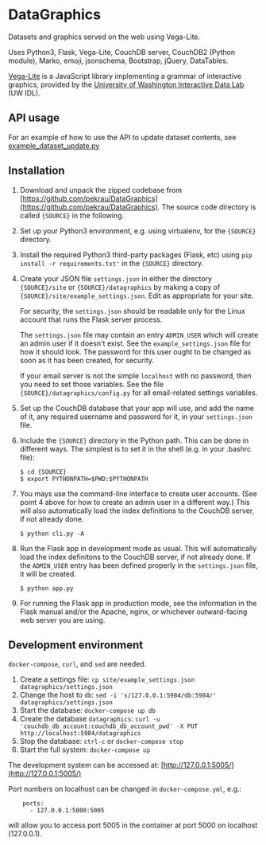 # DataGraphics

Datasets and graphics served on the web using Vega-Lite.

Uses Python3, Flask, Vega-Lite, CouchDB server, CouchDB2 (Python module),
Marko, emoji, jsonschema, Bootstrap, jQuery, DataTables.

[Vega-Lite](https://vega.github.io/vega-lite/)
is a JavaScript library implementing a grammar of interactive graphics,
provided by the
[University of Washington Interactive Data Lab](https://idl.cs.washington.edu/)
(UW IDL).

## API usage

For an example of how to use the API to update dataset contents, see
[example_dataset_update.py](https://github.com/pekrau/DataGraphics/blob/master/datagraphics/api/example_dataset_update.py)

## Installation

1. Download and unpack the zipped codebase from
   [https://github.com/pekrau/DataGraphics](https://github.com/pekrau/DataGraphics).
   The source code directory is called `{SOURCE}` in the following.

2. Set up your Python3 environment, e.g. using virtualenv, for the
   `{SOURCE}` directory.

3. Install the required Python3 third-party packages (Flask, etc) using
   `pip install -r requirements.txt'` in the `{SOURCE}` directory.
   
4. Create your JSON file `settings.json` in either the directory
   `{SOURCE}/site` or `{SOURCE}/datagraphics` by making a copy of 
   `{SOURCE}/site/example_settings.json`. Edit as appropriate for your site.

   For security, the `settings.json` should be readable only for the Linux
   account that runs the Flask server process.

   The `settings.json` file may contain an entry `ADMIN_USER` which will
   create an admin user if it doesn't exist. See the `example_settings.json`
   file for how it should look. The password for this user ought to be
   changed as soon as it has been created, for security.
   
   If your email server is not the simple `localhost` with no password,
   then you need to set those variables. See the file
   `{SOURCE}/datagraphics/config.py` for all email-related settings
   variables.

5. Set up the CouchDB database that your app will use, and add the name of
   it, any required username and password for it, in your `settings.json`
   file.

6. Include the `{SOURCE}` directory in the Python path. This can be done
   in different ways. The simplest is to set it in the shell
   (e.g. in your .bashrc file):
   ```
   $ cd {SOURCE}
   $ export PYTHONPATH=$PWD:$PYTHONPATH
   ```

7. You mays use the command-line interface to create user accounts.
   (See point 4 above for how to create an admin user in a different way.)
   This will also automatically load the index definitions to
   the CouchDB server, if not already done.
   ```
   $ python cli.py -A
   ```

8. Run the Flask app in development mode as usual. This will automatically
   load the index definitons to the CouchDB server, if not already done.
   If the `ADMIN_USER` entry has been defined properly in the `settings.json`
   file, it will be created.
   ```
   $ python app.py
   ```

9. For running the Flask app in production mode, see the information
   in the Flask manual and/or the Apache, nginx, or whichever
   outward-facing web server you are using.


## Development environment

`docker-compose`, `curl`, and `sed` are needed.

1. Create a settings file: `cp site/example_settings.json datagraphics/settings.json`
2. Change the host to `db`: `sed -i 's/127.0.0.1:5984/db:5984/' datagraphics/settings.json`
3. Start the database: `docker-compose up db`
4. Create the database `datagraphics`: `curl -u 'couchdb_db_account:couchdb_db_account_pwd' -X PUT http://localhost:5984/datagraphics`
5. Stop the database: `ctrl-c` or `docker-compose stop`
6. Start the full system: `docker-compose up`

The development system can be accessed at: [http://127.0.0.1:5005/](http://127.0.0.1:5005/)

Port numbers on localhost can be changed in `docker-compose.yml`, e.g.:
```
    ports:
      - 127.0.0.1:5000:5005
```
will allow you to access port 5005 in the container at port 5000 on localhost (127.0.0.1).
